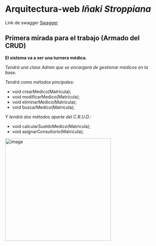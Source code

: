 # Arquitectura-web _Iñaki Stroppiana_

Link de swagger [Swagger](https://petstore.swagger.io/?displayOperationId=1#/)

## Primera mirada para el trabajo (Armado del CRUD) 

**El sistema va a ser una turnera médica.**

_Tendrá una clase Admin que se encargará de gestionar médicos en la base._

_Tendrá como métodos pincipales:_

* void crearMedico(Matrícula);
* void modificarMedico(Matrícula);
* void eliminarMedico(Matrícula);
* void buscarMedico(Matrícula);

_Y tendrá dos métodos aparte del C.R.U.D.:_

* void calcularSueldoMedico(Matricula);
* void asignarConsultorio(Matricula);


<img width="345" height="333" alt="image" src="https://github.com/user-attachments/assets/6d9869f7-46c7-4817-93a6-b1e64fd5dd39" />
